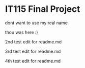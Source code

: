 # IT115 Final Project

dont want to use my real name

thou was here :)

2nd test edit for readme.md

3rd test edit for readme.md

4th test edit for readme.md
